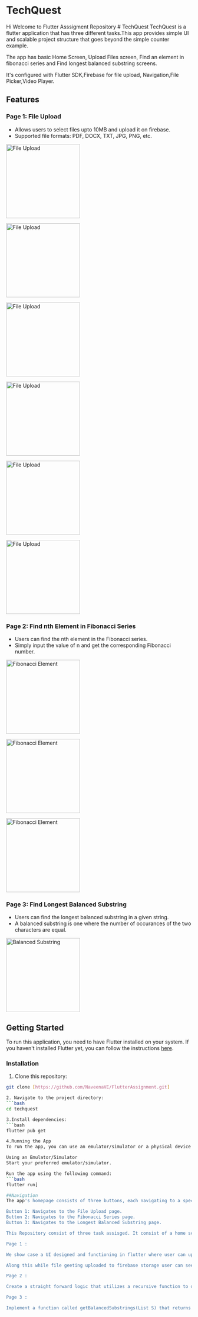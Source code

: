 # TechQuest
Hi Welcome to Flutter Asssigment Repository # TechQuest 
TechQuest is a flutter application that has three different tasks.This app provides simple UI and scalable project structure that goes beyond the simple counter example.

The app has basic Home Screen, Upload Files screen, Find an element in fibonacci series and Find longest balanced substring screens.

It's configured with Flutter SDK,Firebase for file upload, Navigation,File Picker,Video Player.

## Features

### Page 1: File Upload
- Allows users to select files upto 10MB and upload it on firebase.
- Supported file formats: PDF, DOCX, TXT, JPG, PNG, etc.


<p float="left">
 <img src="/images/fileupload0.png" alt="File Upload" width="200" style="margin-right: 20px;"/>
</p>
<p float="left">
 <img src="/images/fileupload1.png" alt="File Upload" width="200" style="margin-right: 20px;"/>
</p>
<p float="left">
 <img src="/images/fileupload2.png" alt="File Upload" width="200" style="margin-right: 20px;"/>
</p>
<p float="left">
 <img src="/images/fileupload3.png" alt="File Upload" width="200" style="margin-right: 20px;"/>
</p>
<p float="left">
 <img src="/images/fileupload4.png" alt="File Upload" width="200" style="margin-right: 20px;"/>
</p>
<p float="left">
 <img src="/images/fileupload5.png" alt="File Upload" width="200" style="margin-right: 20px;"/>
</p>

### Page 2: Find nth Element in Fibonacci Series
- Users can find the nth element in the Fibonacci series.
- Simply input the value of n and get the corresponding Fibonacci number.

<p float="left">
<img src="/images/fibonacci1.jpeg" alt="Fibonacci Element" width="200" style="margin-right: 20px;"/>
</p>

<p float="left">
<img src="/images/fibonacci2.png" alt="Fibonacci Element" width="200" style="margin-right: 20px;"/>
</p>

<p float="left">
<img src="/images/fibonacci3.png" alt="Fibonacci Element" width="200" style="margin-right: 20px;"/>
</p>

### Page 3: Find Longest Balanced Substring
- Users can find the longest balanced substring in a given string.
- A balanced substring is one where the number of occurances of the two characters are equal.

<p float="left">
<img src="/images/substring.png" alt="Balanced Substring" width="200"/>
</p>

## Getting Started

To run this application, you need to have Flutter installed on your system. If you haven't installed Flutter yet, you can follow the instructions [here](https://flutter.dev/docs/get-started/install).

### Installation

1. Clone this repository:

```bash
git clone [https://github.com/NaveenaVE/FlutterAssignment.git]

2. Navigate to the project directory:
```bash
cd techquest

3.Install dependencies:
```bash
flutter pub get

4.Running the App
To run the app, you can use an emulator/simulator or a physical device connected to your development environment.

Using an Emulator/Simulator
Start your preferred emulator/simulator.

Run the app using the following command:
```bash
flutter run]

##Navigation
The app's homepage consists of three buttons, each navigating to a specific page:

Button 1: Navigates to the File Upload page.
Button 2: Navigates to the Fibonacci Series page.
Button 3: Navigates to the Longest Balanced Substring page.

This Repository consist of three task assisged. It consist of a home screen which consits of three button each navigates to any indiviually task 

Page 1 :

We show case a UI designed and functioning in flutter where user can upload  image or video, from his/her local device or Google drive which consist of maxmium size 10MB. The upload file is successfully uploaded to firebase storage, from where user can download and interact with image or video. 

Along this while file geeting uploaded to firebase storage user can see the progress of file uploading along parallel preview, once file is uploaded or leads to error appropriate message is displayed. 

Page 2 :

Create a straight forward logic that utilizes a recursive function to determine the Fibonacci value at a specified position. Ensuring  performance at scale, allowing it to handle larger numbers without experiencing exponential slowdown. When dealing with substantial numbers where the Fibonacci value becomes excessively large, the application should display an infinity sign instead.

Page 3 :

Implement a function called getBalancedSubstrings(List S) that returns an array of the longest balanced substrings of the input string S
